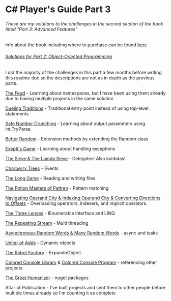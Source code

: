 # C# Player's Guide Part 3
###### These are my solutions to the challenges in the second section of the book titled "Part 3: Advanced Features"
Info about the book including where to purchase can be found [here](https://csharpplayersguide.com/)

###### [Solutions for Part 2: Object-Oriented Programming](https://github.com/boxfriend/CSharpPlayersGuidePart2)

I did the majority of the challenges in this part a few months before writing this readme doc so the descriptions are not as in depth as the previous parts.

[The Feud](TheFeud/Program.cs) - Learning about namespaces, but I have been using them already due to having multiple projects in the same solution

[Dueling Traditions](DeulingTraditions/Program.cs) - Traditional entry point instead of using top-level statements

[Safe Number Crunching](SafeNumberCrunching/Program.cs) - Learning about output parameters using int.TryParse

[Better Random](BetterRandom/RandomExtensions.cs) - Extension methods by extending the Random class

[Exepti's Game](ExceptisGame/Program.cs) - Learning about handling exceptions

[The Sieve & The Lamda Sieve](TheSieve/Program.cs) - Delegates! Also lambdas! 

[Charberry Trees](CharberryTrees/Program.cs) - Events

[The Long Game](TheLongGame/Program.cs) - Reading and writing files

[The Potion Masters of Pattren](ThePotionMastersOfPattren/Program.cs) - Pattern matching

[Navigating Operand City & Indexing Operand City & Converting Directions to Offsets](NavigatingOperandCity/Program.cs) - Overloading operators, indexers, and implicit operators. 

[The Three Lenses](TheThreeLenses/Program.cs) - IEnumerable<T> interface and LINQ

[The Repeating Stream](TheRepeatingStream/Program.cs) - Multi threading

[Asynchronous Random Words & Many Random Words](AsynchronousRandomWords/Program.cs) - async and tasks

[Uniter of Adds](UniterOfAdds/Program.cs) - Dynamic objects

[The Robot Factory](TheRobotFactory/Program.cs) - ExpandoObject

[Colored Console Library](ColoredConsole.Library/ColorConsole.cs) & [Colored Console Program](ColoredConsole.Challenge/Program.cs) - referencing other projects

[The Great Humanizer](TheGreatHumanizer/Program.cs) - nuget packages

Altar of Publication - I've built projects and sent them to other people before multiple times already so I'm counting it as complete
